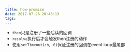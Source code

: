 ```yaml
---
title: how-promise
date: 2017-07-26 20:43:13
tags:
---
```

- `then`只是注册了一些后续的回调
- `resolve`执行后才会触发then注册的动作
- 使用`setTimeout(cb, 0)`保证注册的回调在event loop最尾部
